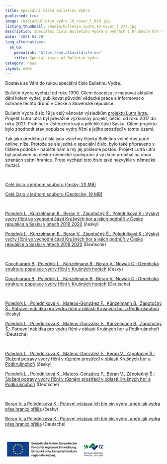 ```yaml
---
title: Speciální číslo Bulletinu Vydra
published: true
image: /media/bulletin_vydra_19_cover_l_620.jpg
listing_thumbnail: /media/bulletin_vydra_19_cover_l_273.jpg
description: Speciální číslo Bulletinu Vydra o vydrách z Krušných hor vychází.
date: '2021-03-29'
lang_alternatives:
  en_GB:
    permalink: 'https://en.alkawildlife.eu/'
    title: Special issue of Bulletin Vydra
category: news
layout: news
---
```

Dostává se Vám do rukou speciální číslo Bulletinu Vydra. 

Bulletin Vydra vychází od roku 1990. Cílem časopisu je mapovat aktuální dění kolem vyder, publikovat původní vědecké práce a informovat o ochraně těchto druhů v České a Slovenské republice. 

Bulletin Vydra číslo 19 je celý věnován výsledkům [projektu Lutra lutra](/projekty/projekt-lutra-lutra). Projekt Lutra lutra byl převážně výzkumný projekt, běžící od roku 2017 do roku 2021. Probíhal v Ústeckém kraji a přilehlé části Saska. Cílem projektu bylo zhodnotit stav populace vydry říční a jejího prostředí v tomto území. 

Tak jako předchozí čísla jsou všechny články Bulletinu volně dostupné online, níže. Protože se ale jedná o speciální číslo, bylo také připraveno v tištěné podobě - napište nám a my jej pošleme poštou. Projekt Lutra lutra byl postaven na česko-německé spolupráci a výzkum probíhal na obou stranách státní hranice. Proto vychází toto číslo také nezvykle v německé mutaci. 

<br/>

[Celé číslo v jednom souboru (česky; 20 MB)](/media/bulletin_VYDRA_19_complet_web.pdf)

[Celé číslo v jednom souboru (Deutsche; 19 MB)](/media/bulletin_VYDRA_19_german_web.pdf)

<br/>

[Poledník L., Künzelmann B., Beran V., Zápotočný Š., Poledníková K.: Výskyt vydry říční ve východní části Krušných hor a jejich podhůří v České republice a Sasku v letech 2019   2020](/media/bulletin_VYDRA_19_Polednik_etal_occurence_7_25.pdf) (česky)

[Poledník L., Künzelmann B., Beran V., Zápotočný Š., Poledníková K.: Výskyt vydry říční ve východní části Krušných hor a jejich podhůří v České republice a Sasku v letech 2019   2020](/media/bulletin_VYDRA_Deutsche_Vorkommen.pdf) (Deutsche)

<br/>

[Cocchiararo B., Poledník L., Künzelmann B., Beran V., Nowak C.: Genetická struktura populace vydry říční v Krušných horách](/media/bulletin_VYDRA_19_Cocchiararo_etal_26_35.pdf) (česky)

[Cocchiararo B., Poledník L., Künzelmann B., Beran V., Nowak C.: Genetická struktura populace vydry říční v Krušných horách](/media/bulletin_VYDRA_Deutsche_Genetische.pdf) (Deutsche)

<br/>

[Poledník L., Poledníková K., Mateos-González F., Künzelmann B., Zápotočný Š.: Potravní nabídka pro vydru říční v oblasti Krušných hor a Podkrušnohoří](/media/bulletin_VYDRA_19_Polednik_etal_prey_36_59.pdf)  (česky)

[Poledník L., Poledníková K., Mateos-González F., Künzelmann B., Zápotočný Š.: Potravní nabídka pro vydru říční v oblasti Krušných hor a Podkrušnohoří](/media/bulletin_VYDRA_19_Deutsche_Nahrungsdargebot.pdf)  (Deutsche)

<br/>

[Poledník L., Poledníková K., Mateos-González F., Beran V., Zápotočný Š.: Složení potravy vydry říční v různém prostředí v oblasti Krušných hor a Podkrušnohoří](/media/bulletin_VYDRA_19_Polednik_etal_diet_60_76.pdf) (česky)

[Poledník L., Poledníková K., Mateos-González F., Beran V., Zápotočný Š.: Složení potravy vydry říční v různém prostředí v oblasti Krušných hor a Podkrušnohoří](</media/bulletin VYDRA_Deutsche_Nahrung.pdf>) (Deutsche)

<br/>

[Beran V. a Poledníková K.: Putovní výstava Ich bin ein vydra, aneb jak vydra přes hranici přišla](/media/bulletin_VYDRA_19_Beran_77_99.pdf) (česky)

[Beran V. a Poledníková K.: Putovní výstava Ich bin ein vydra, aneb jak vydra přes hranici přišla](</media/bulletin VYDRA_Deutsche_Ausstellung.pdf>) (Deutsche)

<br/>

![](/media/spojene-loga_320.jpg)
